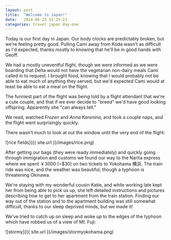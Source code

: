 ```yaml
---
layout: post
title:  "Welcome to Japan!"
date:   2014-06-23 15:25:23
categories: travel japan day-one
---
```


Today is our first day in Japan.  Our body clocks are predictably broken, but we're feeling pretty good.  Pulling Cami away from Koda wasn't as difficult as I'd expected, thanks mostly to knowing that he'll be in good hands with Geoff.

We had a mostly uneventful flight, though we were informed as we were boarding that Delta would not have the vegetarian non-dairy meals Cami called in to request.  I brought food, knowing that I would probably not be able to eat much of anything they served, but we'd expected Cami would at least be able to eat a meal on the flight.

The funniest part of the flight was being told by a flight attendant that we're a cute couple, and that if we ever decide to "breed" we'd have good looking offspring.  Apparently she "can always tell."

We read, watched *Frozen* and *Anna Karenina*, and took a couple naps, and the flight went surprisingly quickly.

There wasn't much to look at out the window until the very end of the flight:

![rice fields]({{ site.url }}/images/rice.png)

After getting our bags (they were ready immediately) and quickly going through immigration and customs we found our way to the Narita express where we spent ￥3000 (~$30) on two tickets to Yokohama 横浜.  The train ride was nice, and the weather was beautiful, though a typhoon is threatening Okinawa.  

We're staying with my wonderful cousin Katie, and while working late kept her from being able to pick us up, she left detailed instructions and pictures describing how to get to her apartment from the train station. Finding our way out of the station and to the apartment building was still somewhat difficult, thanks to our sleep deprived minds, but we made it!  

We've tried to catch up on sleep and woke up to the edges of the typhoon which have robbed us of a view of Mt. Fuji:

![stormy]({{ site.url }}/images/stormyokohama.png)
